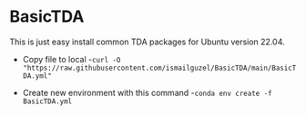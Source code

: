# BasicTDA


This is just easy install common TDA packages for Ubuntu version 22.04.

* Copy file to local
  -`curl -O "https://raw.githubusercontent.com/ismailguzel/BasicTDA/main/BasicTDA.yml"`


* Create new environment with this command
  -`conda env create -f BasicTDA.yml`
